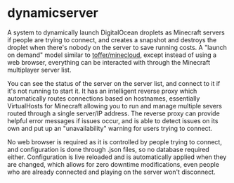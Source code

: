 # dynamicserver
A system to dynamically launch DigitalOcean droplets as Minecraft servers if people are trying to connect, and creates a snapshot and destroys the droplet when there's nobody on the server to save running costs. A "launch on demand" model similar to [toffer/minecloud](https://github.com/toffer/minecloud), except instead of using a web browser, everything can be interacted with through the Minecraft multiplayer server list.

You can see the status of the server on the server list, and connect to it if it's not running to start it. It has an intelligent reverse proxy which automatically routes connections based on hostnames, essentially VirtualHosts for Minecraft allowing you to run and manage multiple severs routed through a single server/IP address. The reverse proxy can provide helpful error messages if issues occur, and is able to detect issues on its own and put up an "unavailability" warning for users trying to connect.

No web browser is required as it is controlled by people trying to connect, and configuration is done through .json files, so no database required either. Configuration is live reloaded and is automatically applied when they are changed, which allows for zero downtime modifications, even people who are already connected and playing on the server won't disconnect.
